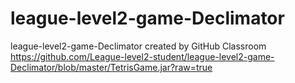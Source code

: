 # league-level2-game-Declimator
league-level2-game-Declimator created by GitHub Classroom
https://github.com/League-level2-student/league-level2-game-Declimator/blob/master/TetrisGame.jar?raw=true
